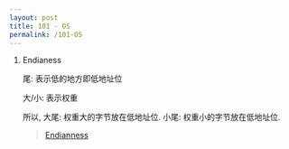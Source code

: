 ```yaml
---
layout: post
title: 101 - OS
permalink: /101-OS
---
```


1. Endianess

    尾: 表示低的地方即低地址位

    大/小: 表示权重

    所以, 大尾: 权重大的字节放在低地址位. 小尾: 权重小的字节放在低地址位.

    > [Endianness](https://en.wikipedia.org/wiki/Endiannes)
